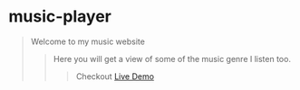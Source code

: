 # music-player

> Welcome to my music website
>> Here you will get a view of some of the music genre I listen too.
>>> Checkout [Live Demo]()


